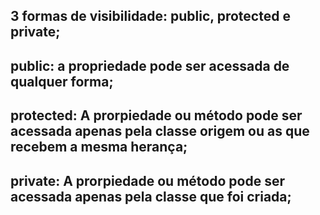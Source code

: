 ## 3 formas de visibilidade: public, protected e private;

## public: a propriedade pode ser acessada de qualquer forma;

## protected: A prorpiedade ou método pode ser acessada apenas pela classe  origem ou as que recebem a mesma herança;

## private: A prorpiedade ou método pode ser acessada apenas pela classe que foi criada;